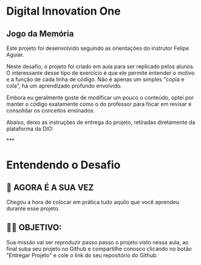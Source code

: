 # Digital Innovation One

## Jogo da Memória

Este projeto foi desenvolvido seguindo as orientações do instrutor Felipe Aguiar.

Neste desafio, o projeto foi criado em aula para ser replicado pelos alunos. O interessante desse tipo de exercício é que ele permite entender o motivo e a função de cada linha de código. Não é apenas um simples "copia e cola", há um aprendizado profundo envolvido.

Embora eu geralmente goste de modificar um pouco o conteúdo, optei por manter o código exatamente como o do professor para focar em revisar e consolidar os conceitos ensinados.

Abaixo, deixo as instruções de entrega do projeto, retiradas diretamente da plataforma da DIO:

<p>***</p>

# Entendendo o Desafio
 
## 🎯 AGORA É A SUA VEZ
Chegou a hora de colocar em prática tudo aquilo que você aprendeu durante esse projeto.

## 👨‍💻 OBJETIVO:
Sua missão vai ser reproduzir passo passo o projeto visto nessa aula, ao final
suba seu projeto no Github e compartilhe conosco clicando no botão "Entregar Projeto" e cole o link do seu repositório do Github.